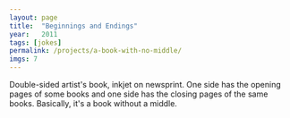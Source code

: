 ```yaml
---
layout: page
title:  "Beginnings and Endings"
year:   2011
tags: [jokes]
permalink: /projects/a-book-with-no-middle/
imgs: 7
---
```


Double-sided artist's book, inkjet on newsprint. One side has the opening pages of some books and one side has the closing pages of the same books. Basically, it's a book without a middle. 